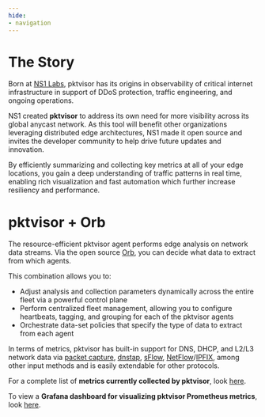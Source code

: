 ```yaml
---
hide:
- navigation
---
```

# The Story
Born at [NS1 Labs](https://ns1.com/labs), pktvisor has its origins in observability of critical internet infrastructure in support of DDoS protection, traffic
engineering, and ongoing operations. 

NS1 created **pktvisor** to address its own need for more visibility across its global anycast network. As this tool will benefit other organizations leveraging distributed edge architectures, NS1 made it open source and invites the developer community to help drive future updates and innovation.

By efficiently summarizing and collecting key metrics at all of your edge locations, you gain a deep understanding of traffic patterns in real time, enabling rich visualization and fast automation which further increase resiliency and performance.


# pktvisor + Orb
The resource-efficient pktvisor agent performs edge analysis on network data streams. Via the open source [Orb](https://getorb.io/), you can decide what data to extract from which agents.

This combination allows you to:

- Adjust analysis and collection parameters dynamically across the entire fleet via a powerful control plane
- Perform centralized fleet management, allowing you to configure heartbeats, tagging, and grouping for each of the pktvisor agents
- Orchestrate data-set policies that specify the type of data to extract from each agent

In terms of metrics, pktvisor has built-in support for DNS, DHCP, and L2/L3 network data via [packet capture](https://en.wikipedia.org/wiki/Packet_analyzer), [dnstap](https://dnstap.info/), [sFlow](https://en.wikipedia.org/wiki/SFlow), [NetFlow](https://en.wikipedia.org/wiki/NetFlow)/[IPFIX](https://en.wikipedia.org/wiki/IP_Flow_Information_Export), among other input methods and is easily extendable 
for other protocols.
 
For a complete list of **metrics currently collected by pktvisor**, look [here](https://github.com/ns1labs/pktvisor/wiki/Current-Metrics).

To view a **Grafana dashboard for visualizing pktvisor Prometheus metrics**, look [here](https://grafana.com/grafana/dashboards/14221).
